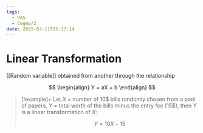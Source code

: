 ```yaml
---
tags:
  - PAS
  - Cegep/2
date: 2025-03-11T15:17:14
---
```


# Linear Transformation

[[Random variable]] obtained from another through the relationship

$$
\begin{align}
Y = aX + b
\end{align}
$$

> [!example]+
> Let $X$ = number of 10$ bills randomly chosen from a pool of papers, $Y$ = total worth of the bills minus the entry fee (15\$), then $Y$ is a linear transformation of $X$:
> 
> $$
> Y = 10X - 15
> $$